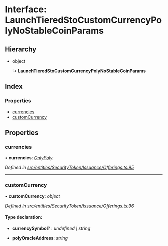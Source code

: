 # Interface: LaunchTieredStoCustomCurrencyPolyNoStableCoinParams

## Hierarchy

- object

  ↳ **LaunchTieredStoCustomCurrencyPolyNoStableCoinParams**

## Index

### Properties

- [currencies](_entities_securitytoken_issuance_offerings_.launchtieredstocustomcurrencypolynostablecoinparams.md#currencies)
- [customCurrency](_entities_securitytoken_issuance_offerings_.launchtieredstocustomcurrencypolynostablecoinparams.md#customcurrency)

## Properties

### currencies

• **currencies**: _[OnlyPoly](../modules/_entities_securitytoken_issuance_offerings_.md#onlypoly)_

_Defined in [src/entities/SecurityToken/Issuance/Offerings.ts:95](https://github.com/PolymathNetwork/polymath-sdk/blob/a1cd5e3/src/entities/SecurityToken/Issuance/Offerings.ts#L95)_

---

### customCurrency

• **customCurrency**: _object_

_Defined in [src/entities/SecurityToken/Issuance/Offerings.ts:96](https://github.com/PolymathNetwork/polymath-sdk/blob/a1cd5e3/src/entities/SecurityToken/Issuance/Offerings.ts#L96)_

#### Type declaration:

- **currencySymbol**? : _undefined | string_

- **polyOracleAddress**: _string_
